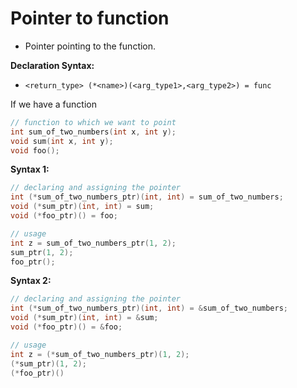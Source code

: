 # Pointer to function

-   Pointer pointing to the function.

**Declaration Syntax:**

-   `<return_type> (*<name>)(<arg_type1>,<arg_type2>) = func`

If we have a function

```c
// function to which we want to point
int sum_of_two_numbers(int x, int y);
void sum(int x, int y);
void foo();
```

**Syntax 1:**

```c
// declaring and assigning the pointer
int (*sum_of_two_numbers_ptr)(int, int) = sum_of_two_numbers;
void (*sum_ptr)(int, int) = sum;
void (*foo_ptr)() = foo;

// usage
int z = sum_of_two_numbers_ptr(1, 2);
sum_ptr(1, 2);
foo_ptr();
```

**Syntax 2:**

```c
// declaring and assigning the pointer
int (*sum_of_two_numbers_ptr)(int, int) = &sum_of_two_numbers;
void (*sum_ptr)(int, int) = &sum;
void (*foo_ptr)() = &foo;

// usage
int z = (*sum_of_two_numbers_ptr)(1, 2);
(*sum_ptr)(1, 2);
(*foo_ptr)()
```
